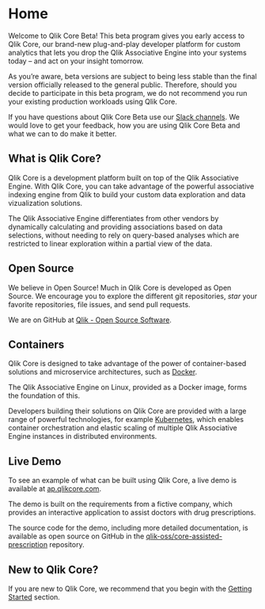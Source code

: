 # Home

Welcome to Qlik Core Beta! This beta program gives you early access to Qlik Core, our brand-new plug-and-play
developer platform for custom analytics that lets you drop the Qlik Associative Engine into your systems today
– and act on your insight tomorrow.

As you’re aware, beta versions are subject to being less stable than the final version officially released
to the general public. Therefore, should you decide to participate in this beta program, we do not recommend
you run your existing production workloads using Qlik Core.

If you have questions about Qlik Core Beta use our [Slack channels](http://branch.qlik.com/slack).
We would love to get your feedback, how you are using Qlik Core Beta and what we can to do make it better.

## What is Qlik Core?

Qlik Core is a development platform built on top of the Qlik Associative Engine.
With Qlik Core, you can take advantage of the powerful associative indexing engine from Qlik
to build your custom data exploration and data vizualization solutions.

The Qlik Associative Engine differentiates from other vendors by dynamically calculating and providing associations
based on data selections, without needing to rely on query-based analyses which are restricted to linear exploration
within a partial view of the data.

## Open Source

We believe in Open Source! Much in Qlik Core is developed as Open Source.
We encourage you to explore the different git repositories, _star_ your favorite repositories, file issues, and send
pull requests.

We are on GitHub at [Qlik - Open Source Software](https://github.com/qlik-oss/).

## Containers

Qlik Core is designed to take advantage of the power of container-based solutions and microservice architectures, such as
[Docker](https://docker.com).

The Qlik Associative Engine on Linux, provided as a Docker image, forms the foundation of this.

Developers building their solutions on Qlik Core are provided with a large range of powerful technologies, for example
[Kubernetes](https://kubernetes.io), which enables container orchestration and elastic scaling of multiple Qlik
Associative Engine instances in distributed environments.

## Live Demo

To see an example of what can be built using Qlik Core, a live demo is available at
[ap.qlikcore.com](https://ap.qlikcore.com).

The demo is built on the requirements from a fictive company, which provides an interactive application to
assist doctors with drug prescriptions.

The source code for the demo, including more detailed documentation, is available as open source on GitHub
in the [qlik-oss/core-assisted-prescription](https://github.com/qlik-oss/core-assisted-prescription) repository.

## New to Qlik Core?

If you are new to Qlik Core, we recommend that you begin with the [Getting Started](./docs/get-started.md) section.
